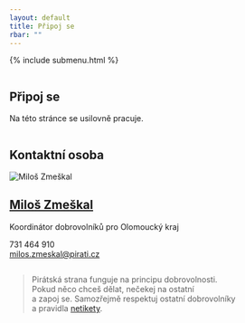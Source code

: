 ```yaml
---
layout: default
title: Připoj se
rbar: ""
---
```

{% include submenu.html %}

<div class="row">
  <div class="medium-12 large-12 columns">
    <section class="o-section o-section">
      <div class="o-section-inner">
        <div class="o-section-block">
          <div class="c-BasicPage">
            <div class="c-BasicPage-content">
              <h2 itemprop="headline" class="c-BasicPage__title">Připoj se</h2>
            </div>
            <div itemprop="description" class="c-BasicPage-content">
              <p>Na této stránce se usilovně pracuje.</p>
            </div>
          </div>
        </div>
      </div>
    </section>
  </div>
</div>

<div class="row">
  <div class="medium-12 large-12 columns">
    <section class="o-section o-section">
      <div class="o-section-inner">
        <div class="o-section-block">
          <div class="c-BasicPage">
            <div class="c-BasicPage-content">
              <h2 itemprop="headline" class="c-BasicPage__title">Kontaktní osoba</h2>
              <div class="row collapse">
                <div class="large-6 small-12 columns end o-section-mediumdown-divided-small">
                  <div class="o-media o-media--top">
                    <div class="o-media__image o-media__image--lgspace">
                      <img src="{{ 'milos-zmeskal.jpg' | prepend: '/assets/img/people/' | relative_url}}" alt="Miloš Zmeškal"> </div>                      
                    <div class="o-media__body">
                    <h2 class="o-media__headline"><a href="{{'lide/milos-zmeskal/' | relative_url}}">Miloš Zmeškal</a></h2>
                      <p>Koordinátor dobrovolníků pro Olomoucký kraj</p>
                      <p>731 464 910<br>
                      <a href="mailto:milos.zmeskal@pirati.cz">milos.zmeskal@pirati.cz</a></p>
                    </div>
                  </div>
                </div>
                <div class="large-6 small-12 columns end o-section-mediumdown-divided-small">
                  <div class="o-media">
                    <div class="o-media__body">
                      <blockquote class="c-blockquote c-blockquote--wicon">Pirátská strana funguje na principu dobrovolnosti.
                        <br> Pokud něco chceš dělat, nečekej na ostatní
                        <br> a zapoj se. Samozřejmě respektuj ostatní dobrovolníky
                        <br> a pravidla
                        <a href="https://redmine.pirati.cz/projects/po/wiki/Pir%C3%A1tsk%C3%A1_netiketa">netikety</a>.</blockquote>
                    </div>
                  </div>
                </div>
              </div>
            </div>
          </div>
        </div>
      </div>
    </section>
  </div>
</div>
